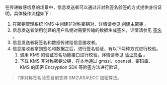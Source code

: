 在传递敏感信息的场景中，信息发送者可以通过非对称签名验签的方式提供身份证明，具体操作流程如下：
1. 在密钥管理系统 KMS 中创建非对称密钥对，详情请参见 [创建主密钥](https://cloud.tencent.com/document/product/573/34430) 。
2. 信息发送者使用创建的用户私钥对需要传输的数据生成签名，详情请参见 [签名](https://cloud.tencent.com/document/product/573/52065) 。
3. 信息发送者将签名和数据传递给信息接收者。
4. 信息接收者拿到签名和数据之后，进行签名验证，有以下两种方式进行校验。
	 1. 调用 KMS 的验证签名功能接口进行校验，详情请参见 [验证签名](https://cloud.tencent.com/document/product/573/52064) 。
	 2. 下载 KMS 非对称密钥公钥，在本地通过 gmssl、openssl、密码库、KMS 的国密 Encryption SDK 等验签方法进行验证。

>?非对称签名验签目前支持 SM2\RSA\ECC 加密算法。
